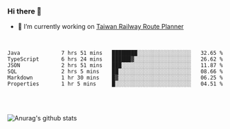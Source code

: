 ### Hi there 👋

- 🔭 I’m currently working on [Taiwan Railway Route Planner](https://github.com/Taiwan-Railway-Route-Planner)

<br/>

<!--START_SECTION:waka-->

```text
Java             7 hrs 51 mins   ████████░░░░░░░░░░░░░░░░░   32.65 %
TypeScript       6 hrs 24 mins   ██████▓░░░░░░░░░░░░░░░░░░   26.62 %
JSON             2 hrs 51 mins   ███░░░░░░░░░░░░░░░░░░░░░░   11.87 %
SQL              2 hrs 5 mins    ██░░░░░░░░░░░░░░░░░░░░░░░   08.66 %
Markdown         1 hr 30 mins    █▓░░░░░░░░░░░░░░░░░░░░░░░   06.25 %
Properties       1 hr 5 mins     █░░░░░░░░░░░░░░░░░░░░░░░░   04.51 %
```

<!--END_SECTION:waka-->

<br/>
<br/>

![Anurag's github stats](https://github-readme-stats.vercel.app/api?username=DepickereSven&show_icons=true&theme=tokyonight)



<!--
**DepickereSven/DepickereSven** is a ✨ _special_ ✨ repository because its `README.md` (this file) appears on your GitHub profile.

Here are some ideas to get you started:

- 🔭 I’m currently working on ...
- 🌱 I’m currently learning ...
- 👯 I’m looking to collaborate on ...
- 🤔 I’m looking for help with ...
- 💬 Ask me about ...
- 📫 How to reach me: ...
- 😄 Pronouns: ...
- ⚡ Fun fact: ...
-->
